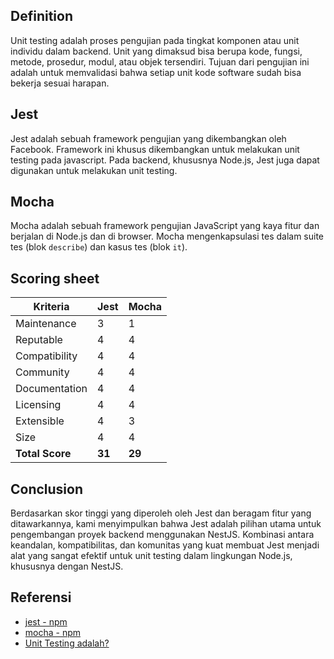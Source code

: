 ## Definition

Unit testing adalah proses pengujian pada tingkat komponen atau unit individu dalam backend. Unit yang dimaksud bisa berupa kode, fungsi, metode, prosedur, modul, atau objek tersendiri. Tujuan dari pengujian ini adalah untuk memvalidasi bahwa setiap unit kode software sudah bisa bekerja sesuai harapan.

## Jest

Jest adalah sebuah framework pengujian yang dikembangkan oleh Facebook. Framework ini khusus dikembangkan untuk melakukan unit testing pada javascript. Pada backend, khususnya Node.js, Jest juga dapat digunakan untuk melakukan unit testing.

## Mocha

Mocha adalah sebuah framework pengujian JavaScript yang kaya fitur dan berjalan di Node.js dan di browser. Mocha mengenkapsulasi tes dalam suite tes (blok `describe`) dan kasus tes (blok `it`).

## Scoring sheet
| Kriteria      | Jest    | Mocha |
|---------------|---------|---------|
| Maintenance   | 3       | 1       |
| Reputable     | 4       | 4       |
| Compatibility | 4       | 4       |
| Community     | 4       | 4       |
| Documentation | 4       | 4       |
| Licensing     | 4       | 4       |
| Extensible    | 4       | 3       |
| Size          | 4       | 4       |
| **Total Score**   | **31**    | **29**    |

## Conclusion

Berdasarkan skor tinggi yang diperoleh oleh Jest dan beragam fitur yang ditawarkannya, kami menyimpulkan bahwa Jest adalah pilihan utama untuk pengembangan proyek backend menggunakan NestJS. Kombinasi antara keandalan, kompatibilitas, dan komunitas yang kuat membuat Jest menjadi alat yang sangat efektif untuk unit testing dalam lingkungan Node.js, khususnya dengan NestJS.


## Referensi

- [jest - npm](https://www.npmjs.com/package/jest)
- [mocha - npm](https://www.npmjs.com/package/mocha)
- [Unit Testing adalah?](https://glints.com/id/lowongan/unit-testing-adalah/)
